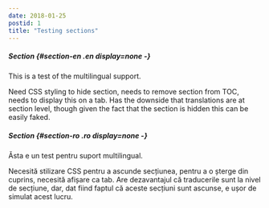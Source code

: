 ```yaml
---
date: 2018-01-25
postid: 1
title: "Testing sections"
---
```


##### Section {#section-en .en display=none -}

This is a test of the multilingual support.

Need CSS styling to hide section, needs to remove section from TOC, needs to
display this on a tab. Has the downside that translations are at section
level, though given the fact that the section is hidden this can be easily
faked.

##### Section {#section-ro .ro display=none -}

Ăsta e un test pentru suport multilingual.

Necesită stilizare CSS pentru a ascunde secțiunea, pentru a o șterge din
cuprins, necesită afișare ca tab. Are dezavantajul că traducerile sunt la
nivel de secțiune, dar, dat fiind faptul că aceste secțiuni sunt ascunse, e
ușor de simulat acest lucru.
